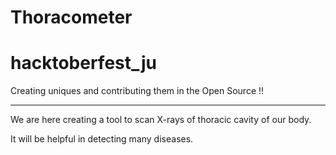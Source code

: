 # Thoracometer
# hacktoberfest_ju
Creating uniques and contributing them in the Open Source !!

---------------------

We are here creating a tool to scan X-rays of thoracic cavity of our body.

It will be helpful in detecting many diseases.
